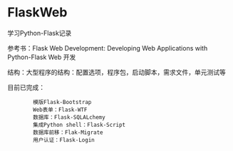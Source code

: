 # FlaskWeb

学习Python-Flask记录

参考书：Flask Web Development: Developing Web Applications with Python-Flask Web 开发

结构：大型程序的结构：配置选项，程序包，启动脚本，需求文件，单元测试等

目前已完成：

            模版Flask-Bootstrap
            Web表单：Flask-WTF
            数据库：Flask-SQLALchemy
            集成Python shell：Flask-Script
            数据库前移：Flak-Migrate
            用户认证：Flask-Login
            
